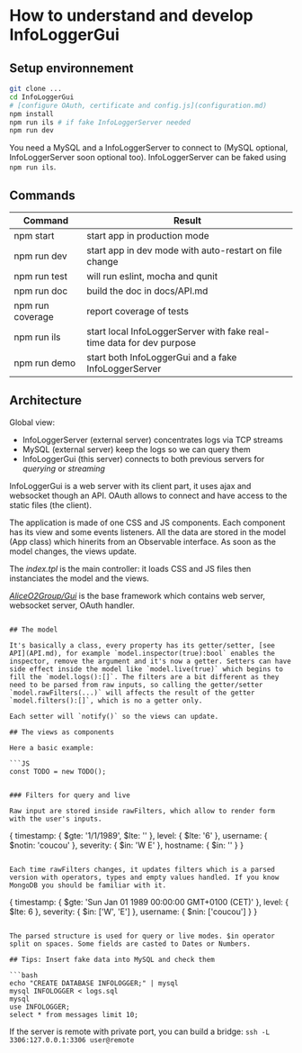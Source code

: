 # How to understand and develop InfoLoggerGui

## Setup environnement

```bash
git clone ...
cd InfoLoggerGui
# [configure OAuth, certificate and config.js](configuration.md)
npm install
npm run ils # if fake InfoLoggerServer needed
npm run dev
```

You need a MySQL and a InfoLoggerServer to connect to (MySQL optional, InfoLoggerServer soon optional too). InfoLoggerServer can be faked using `npm run ils`.

## Commands

Command  | Result
------------- | -------------
npm start | start app in production mode
npm run dev | start app in dev mode with auto-restart on file change
npm run test | will run eslint, mocha and qunit
npm run doc | build the doc in docs/API.md
npm run coverage | report coverage of tests
npm run ils | start local InfoLoggerServer with fake real-time data for dev purpose
npm run demo | start both InfoLoggerGui and a fake InfoLoggerServer

## Architecture

Global view:
* InfoLoggerServer (external server) concentrates logs via TCP streams
* MySQL (external server) keep the logs so we can query them
* InfoLoggerGui (this server) connects to both previous servers for *querying* or *streaming*

InfoLoggerGui is a web server with its client part, it uses ajax and websocket though an API. OAuth allows to connect and have access to the static files (the client).

The application is made of one CSS and JS components. Each component has its view and some events listeners. All the data are stored in the model (App class) which hinerits from an Observable interface. As soon as the model changes, the views update.

The *index.tpl* is the main controller: it loads CSS and JS files then instanciates the model and the views.

*[AliceO2Group/Gui](https://github.com/AliceO2Group/Gui/)* is the base framework which contains web server, websocket server, OAuth handler.

```

## The model

It's basically a class, every property has its getter/setter, [see API](API.md), for example `model.inspector(true):bool` enables the inspector, remove the argument and it's now a getter. Setters can have side effect inside the model like `model.live(true)` which begins to fill the `model.logs():[]`. The filters are a bit different as they need to be parsed from raw inputs, so calling the getter/setter `model.rawFilters(...)` will affects the result of the getter `model.filters():[]`, which is no a getter only.

Each setter will `notify()` so the views can update.

## The views as components

Here a basic example:

```JS
const TODO = new TODO();


### Filters for query and live

Raw input are stored inside rawFilters, which allow to render form with the user's inputs.

```
{
  timestamp: {
    $gte: '1/1/1989',
    $lte: ''
  },
  level: {
    $lte: '6'
  },
  username: {
    $notin: 'coucou'
  },
  severity: {
    $in: 'W E'
  },
  hostname: {
    $in: ''
  }
}
```

Each time rawFilters changes, it updates filters which is a parsed version with operators, types and empty values handled. If you know MongoDB you should be familiar with it.

```
{
  timestamp: {
    $gte: 'Sun Jan 01 1989 00:00:00 GMT+0100 (CET)'
  },
  level: {
    $lte: 6
  },
  severity: {
    $in: ['W', 'E']
  },
  username: {
    $nin: ['coucou']
  }
}
```

The parsed structure is used for query or live modes. $in operator split on spaces. Some fields are casted to Dates or Numbers.

## Tips: Insert fake data into MySQL and check them

```bash
echo "CREATE DATABASE INFOLOGGER;" | mysql
mysql INFOLOGGER < logs.sql
mysql
use INFOLOGGER;
select * from messages limit 10;
```

If the server is remote with private port, you can build a bridge: `ssh -L 3306:127.0.0.1:3306 user@remote`

